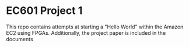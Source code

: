 # EC601 Project 1
This repo contains attempts at starting a "Hello World" within the Amazon EC2 using FPGAs.
Additionally, the project paper is included in the documents
